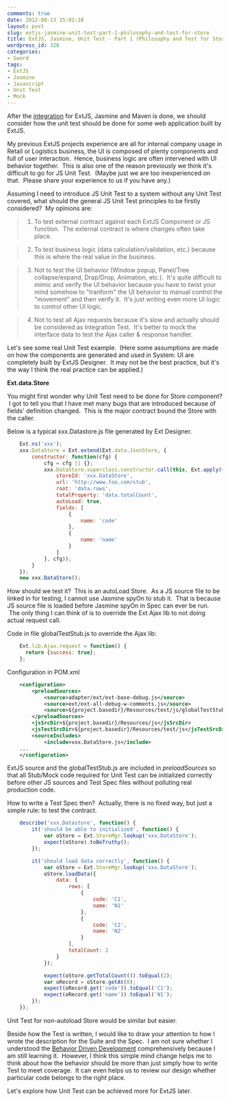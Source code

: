 ```yaml
---
comments: true
date: 2012-08-13 15:02:18
layout: post
slug: extjs-jasmine-unit-test-part-1-philosophy-and-test-for-store
title: ExtJS, Jasmine, Unit Test - Part 1 (Philosophy and Test for Store)
wordpress_id: 326
categories:
- Sword
tags:
- ExtJS
- Jasmine
- Javascript
- Unit Test
- Mock
---
```


After the [integration](http://www.thinkingincrowd.me/blog/2012/08/06/extjs-jasmine-maven-integration/) for ExtJS, Jasmine and Maven is done, we should consider how the unit test should be done for some web application built by ExtJS.

My previous ExtJS projects experience are all for internal company usage in Retail or Logistics business, the UI is composed of plenty components and full of user interaction.  Hence, business logic are often intervened with UI behavior together.  This is also one of the reason previously we think it's difficult to go for JS Unit Test.  (Maybe just we are too inexperienced on that.  Please share your experience to us if you have any.)

Assuming I need to introduce JS Unit Test to a system without any Unit Test covered, what should the general JS Unit Test principles to be firstly considered?  My opinions are:


>

>
>

>   1. To test external contract against each ExtJS Component or JS function.  The external contract is where changes often take place.
>

>   2. To test business logic (data calculation/validation, etc.) because this is where the real value in the business.
>

>   3. Not to test the UI behavior (Window popup, Panel/Tree collapse/expand, Drap/Drop, Animation, etc.).  It's quite difficult to mimic and verify the UI behavior because you have to twist your mind somehow to "tranform" the UI behavior to manual control the "movement" and then verify it.  It's just writing even more UI logic to control other UI logic.
>

>   4. Not to test all Ajax requests because it's slow and actually should be considered as Integration Test.  It's better to mock the interface data to test the Ajax caller & response handler.
>




Let's see some real Unit Test example.  (Here some assumptions are made on how the components are generated and used in System: UI are completely built by ExtJS Designer.  It may not be the best practice, but it's the way I think the real practice can be applied.)

**Ext.data.Store**

You might first wonder why Unit Test need to be done for Store component?  I got to tell you that I have met many bugs that are introduced because of fields' definition changed.  This is the major contract bound the Store with the caller.

Below is a typical xxx.Datastore.js file generated by Ext Designer.

```javascript
    Ext.ns('xxx');
    xxx.DataStore = Ext.extend(Ext.data.JsonStore, {
        constructor: function(cfg) {
            cfg = cfg || {};
            xxx.DataStore.superclass.constructor.call(this, Ext.apply({
                storeId: 'xxx.DataStore',
                url: 'http://www.foo.com/stub',
                root: 'data.rows',
                totalProperty: 'data.totalCount',
                autoLoad: true,
                fields: [
                    {
                        name: 'code'
                    },
                    {
                        name: 'name'
                    }
                ]
            }, cfg));
        }
    });
    new xxx.DataStore();
```

How should we test it?  This is an autoLoad Store.  As a JS source file to be linked in for testing, I cannot use Jasmine spyOn to stub it.  That is because JS source file is loaded before Jasmine spyOn in Spec can ever be run.  The only thing I can think of is to override the Ext Ajax lib to not doing actual request call.

Code in file globalTestStub.js to override the Ajax lib:

```javascript
    Ext.lib.Ajax.request = function() {
      return {success: true};
    };
```

Configuration in POM.xml

```xml
    <configuration>
        <preloadSources>
            <source>adapter/ext/ext-base-debug.js</source>
            <source>ext/ext-all-debug-w-comments.js</source>
            <source>${project.basedir}/Resources/test/js/globalTestStub.js</source>
        </preloadSources>
        <jsSrcDir>${project.basedir}/Resources/js</jsSrcDir>
        <jsTestSrcDir>${project.basedir}/Resources/test/js</jsTestSrcDir>
        <sourceIncludes>
            <include>xxx.DataStore.js</include>
    ...
    </configuration>
```

ExtJS source and the globalTestStub.js are included in _preloadSources_ so that all Stub/Mock code required for Unit Test can be initialized correctly before other JS sources and Test Spec files without polluting real production code.

How to write a Test Spec then?  Actually, there is no fixed way, but just a simple rule: to test the contract.

```javascript
    describe('xxx.Datastore', function() {
        it('should be able to initialized', function() {
            var oStore = Ext.StoreMgr.lookup('xxx.DataStore');
            expect(oStore).toBeTruthy();
        });

        it('should load data correctly', function() {
            var oStore = Ext.StoreMgr.lookup('xxx.DataStore');
            oStore.loadData({
                data: {
                    rows: [
                        {
                            code: 'C1',
                            name: 'N1'
                        },
                        {
                            code: 'C2',
                            name: 'N2'
                        }
                    ],
                    totalCount: 2
                }
            });

            expect(oStore.getTotalCount()).toEqual(2);
            var oRecord = oStore.getAt(0);
            expect(oRecord.get('code')).toEqual('C1');
            expect(oRecord.get('name')).toEqual('N1');
        });
    });
```

Unit Test for non-autoload Store would be similar but easier.

Beside how the Test is written, I would like to draw your attention to how I wrote the description for the Suite and the Spec.  I am not sure whether I understood the [Behavior Driven Development](http://dannorth.net/introducing-bdd/) comprehensively because I am still learning it.  However, I think this simple mind change helps me to think about how the behavior should be more than just simply how to write Test to meet coverage.  It can even helps us to review our design whether particular code belongs to the right place.

Let's explore how Unit Test can be achieved more for ExtJS later.
